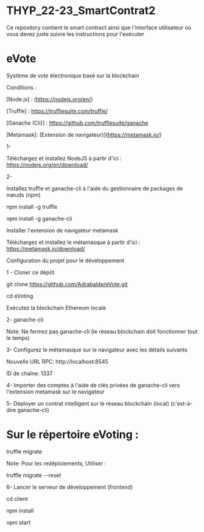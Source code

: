 # THYP_22-23_SmartContrat2
Ce repository contient le smart contract ainsi que l'interface utilisateur où vous devez juste suivre les instructions pour l'exécuter

# eVote
Système de vote électronique basé sur la blockchain



Conditions :

[Node.js] : (https://nodejs.org/en/)

[Truffle] : https://trufflesuite.com/truffle/

[Ganache (Cli)] : https://github.com/trufflesuite/ganache

[Metamask]: (Extension de navigateur)](https://metamask.io/)

1- 

Téléchargez et installez NodeJS à partir d'ici : https://nodejs.org/en/download/

2- 

Installez truffle et ganache-cli à l'aide du gestionnaire de packages de nœuds (npm)

npm install -g truffle

npm install -g ganache-cli

Installer l'extension de navigateur metamask


Téléchargez et installez le métamasque à partir d'ici : https://metamask.io/download/




Configuration du projet pour le développement

1 - 
Cloner ce dépôt


git clone https://github.com/Adrabalde/eVote.git

cd eVoting

Exécutez la blockchain Ethereum locale


2- 
ganache-cli

Note: Ne fermez pas ganache-cli (le réseau blockchain doit fonctionner tout le temps)

3- 
Configurez le métamasque sur le navigateur avec les détails suivants

Nouvelle URL RPC: http://localhost:8545

ID de chaîne: 1337

4- 
Importer des comptes à l'aide de clés privées de ganache-cli vers l'extension metamask sur le navigateur

5- 
Déployer un contrat intelligent sur le réseau blockchain (local) (c'est-à-dire ganache-cli)

# Sur le répertoire eVoting :

truffle migrate

Note: Pour les redéploiements, Utiliser :  

truffle migrate --reset           

6- 
Lancer le serveur de développement (frontend)

cd client

npm install

npm start
